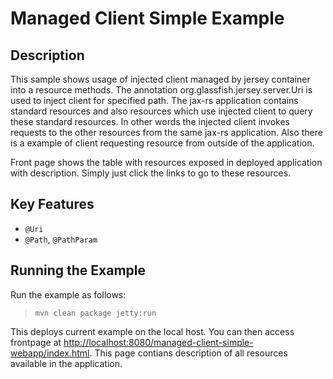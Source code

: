 <!--

    DO NOT ALTER OR REMOVE COPYRIGHT NOTICES OR THIS HEADER.

    Copyright (c) 2015 Oracle and/or its affiliates. All rights reserved.

    The contents of this file are subject to the terms of either the GNU
    General Public License Version 2 only ("GPL") or the Common Development
    and Distribution License("CDDL") (collectively, the "License").  You
    may not use this file except in compliance with the License.  You can
    obtain a copy of the License at
    http://glassfish.java.net/public/CDDL+GPL_1_1.html
    or packager/legal/LICENSE.txt.  See the License for the specific
    language governing permissions and limitations under the License.

    When distributing the software, include this License Header Notice in each
    file and include the License file at packager/legal/LICENSE.txt.

    GPL Classpath Exception:
    Oracle designates this particular file as subject to the "Classpath"
    exception as provided by Oracle in the GPL Version 2 section of the License
    file that accompanied this code.

    Modifications:
    If applicable, add the following below the License Header, with the fields
    enclosed by brackets [] replaced by your own identifying information:
    "Portions Copyright [year] [name of copyright owner]"

    Contributor(s):
    If you wish your version of this file to be governed by only the CDDL or
    only the GPL Version 2, indicate your decision by adding "[Contributor]
    elects to include this software in this distribution under the [CDDL or GPL
    Version 2] license."  If you don't indicate a single choice of license, a
    recipient has the option to distribute your version of this file under
    either the CDDL, the GPL Version 2 or to extend the choice of license to
    its licensees as provided above.  However, if you add GPL Version 2 code
    and therefore, elected the GPL Version 2 license, then the option applies
    only if the new code is made subject to such option by the copyright
    holder.

-->

Managed Client Simple Example
=============================

Description
-----------

This sample shows usage of injected client managed by jersey container
into a resource methods. The annotation org.glassfish.jersey.server.Uri
is used to inject client for specified path. The jax-rs application
contains standard resources and also resources which use injected client
to query these standard resources. In other words the injected client
invokes requests to the other resources from the same jax-rs
application. Also there is a example of client requesting resource from
outside of the application.

Front page shows the table with resources exposed in deployed
application with description. Simply just click the links to go to these
resources.

Key Features
------------

-   `@Uri`
-   `@Path`, `@PathParam`

Running the Example
-------------------

Run the example as follows:

>     mvn clean package jetty:run

This deploys current example on the local host. You can then access
frontpage at <http://localhost:8080/managed-client-simple-webapp/index.html>.
This page contians description of all resources available in the application.
